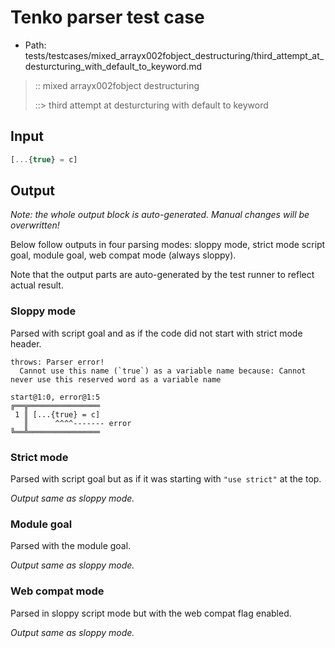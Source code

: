 # Tenko parser test case

- Path: tests/testcases/mixed_arrayx002fobject_destructuring/third_attempt_at_desturcturing_with_default_to_keyword.md

> :: mixed arrayx002fobject destructuring
>
> ::> third attempt at desturcturing with default to keyword

## Input

`````js
[...{true} = c]
`````

## Output

_Note: the whole output block is auto-generated. Manual changes will be overwritten!_

Below follow outputs in four parsing modes: sloppy mode, strict mode script goal, module goal, web compat mode (always sloppy).

Note that the output parts are auto-generated by the test runner to reflect actual result.

### Sloppy mode

Parsed with script goal and as if the code did not start with strict mode header.

`````
throws: Parser error!
  Cannot use this name (`true`) as a variable name because: Cannot never use this reserved word as a variable name

start@1:0, error@1:5
╔══╦════════════════
 1 ║ [...{true} = c]
   ║      ^^^^------- error
╚══╩════════════════

`````

### Strict mode

Parsed with script goal but as if it was starting with `"use strict"` at the top.

_Output same as sloppy mode._

### Module goal

Parsed with the module goal.

_Output same as sloppy mode._

### Web compat mode

Parsed in sloppy script mode but with the web compat flag enabled.

_Output same as sloppy mode._
